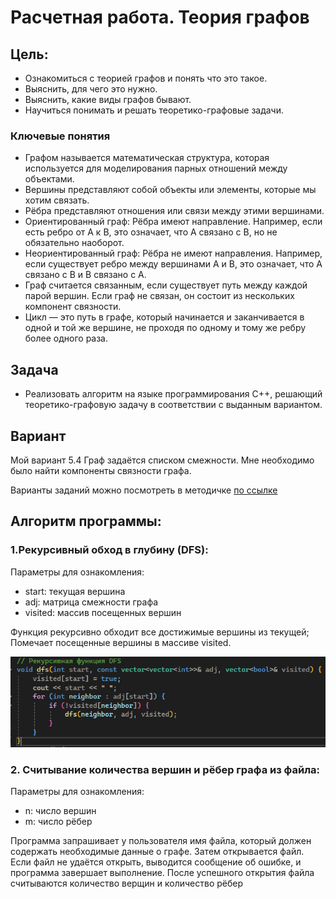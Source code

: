# Расчетная работа. Теория графов
## Цель:
- Ознакомиться с теорией графов и понять что это такое.
- Выяснить, для чего это нужно.
- Выяснить, какие виды графов бывают.
- Научиться понимать и решать теоретико-графовые задачи.
### Ключевые понятия
- Графом называется математическая структура, которая используется для моделирования парных отношений между объектами.
- Вершины представляют собой объекты или элементы, которые мы хотим связать.
- Рёбра представляют отношения или связи между этими вершинами.
- Ориентированный граф: Рёбра имеют направление. Например, если есть ребро от A к B, это означает, что A связано с B, но не обязательно наоборот.
- Неориентированный граф: Рёбра не имеют направления. Например, если существует ребро между вершинами A и B, это означает, что A связано с B и B связано с A.
- Граф считается связанным, если существует путь между каждой парой вершин. Если граф не связан, он состоит из нескольких компонент связности.
- Цикл — это путь в графе, который начинается и заканчивается в одной и той же вершине, не проходя по одному и тому же ребру более одного раза.
 ## Задача
  - Реализовать алгоритм на языке программирования C++, решающий теоретико-графовую задачу в соответствии с выданным вариантом.
## Вариант
Мой вариант 5.4 Граф задаётся списком смежности. Мне необходимо было найти компоненты связности графа.

Варианты заданий можно посмотреть в методичке [по ссылке](https://drive.google.com/file/d/1-rSQZex8jW-2DlY2kko18gU1oUAtEGHl/view)

## Алгоритм программы:

### 1.Рекурсивный обход в глубину (DFS):

Параметры для ознакомления:
 * start: текущая вершина
 * adj: матрица смежности графа
 * visited: массив посещенных вершин

Функция рекурсивно обходит все достижимые вершины из текущей;
Помечает посещенные вершины в массиве visited.

![](./DFS.png)

### 2. Считывание количества вершин и рёбер графа из файла:
 
Параметры для ознакомления:
  * n: число вершин
  * m: число рёбер

Программа запрашивает у пользователя имя файла, который должен содержать необходимые данные о графе. Затем открывается файл. Если файл не удаётся открыть, выводится сообщение об ошибке, и программа завершает выполнение. После успешного открытия файла считываются количество верщин и количество рёбер

![]()

    
